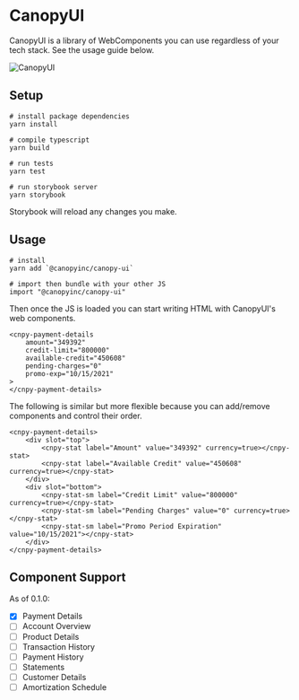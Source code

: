 # CanopyUI

CanopyUI is a library of WebComponents you can use regardless of your tech stack. See the usage
guide below.

![CanopyUI](https://user-images.githubusercontent.com/1096881/110418148-98923f80-805c-11eb-9c70-0654ed0eae00.png)

## Setup

```
# install package dependencies
yarn install

# compile typescript
yarn build

# run tests
yarn test

# run storybook server
yarn storybook
```

Storybook will reload any changes you make.

## Usage

```
# install
yarn add `@canopyinc/canopy-ui`

# import then bundle with your other JS
import "@canopyinc/canopy-ui"
```

Then once the JS is loaded you can start writing HTML with CanopyUI's web components.

```
<cnpy-payment-details 
    amount="349392"
    credit-limit="800000"
    available-credit="450608"
    pending-charges="0"
    promo-exp="10/15/2021"
>
</cnpy-payment-details>
```

The following is similar but more flexible because you can add/remove <cnpy-stat> components and
control their order.

```
<cnpy-payment-details>
    <div slot="top">
        <cnpy-stat label="Amount" value="349392" currency=true></cnpy-stat>
        <cnpy-stat label="Available Credit" value="450608" currency=true></cnpy-stat>
    </div>
    <div slot="bottom">
        <cnpy-stat-sm label="Credit Limit" value="800000" currency=true></cnpy-stat>
        <cnpy-stat-sm label="Pending Charges" value="0" currency=true></cnpy-stat>
        <cnpy-stat-sm label="Promo Period Expiration" value="10/15/2021"></cnpy-stat>
    </div>
</cnpy-payment-details>
```

## Component Support

As of 0.1.0:

- [x] Payment Details
- [ ] Account Overview
- [ ] Product Details
- [ ] Transaction History
- [ ] Payment History
- [ ] Statements
- [ ] Customer Details
- [ ] Amortization Schedule
